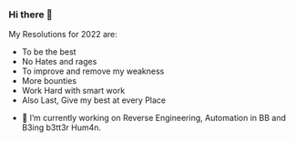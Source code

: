 ### Hi there 👋

My Resolutions for 2022 are:
* To be the best
* No Hates and rages 
* To improve and remove my weakness
* More bounties
* Work Hard with smart work 
* Also Last, Give my best at every Place


- 🔭 I’m currently working on Reverse Engineering, Automation in BB and B3ing b3tt3r Hum4n.
<!--
**hacknologist/hacknologist** is a ✨ _special_ ✨ repository because its `README.md` (this file) appears on your GitHub profile.

Here are some ideas to get you started:

- 🔭 I’m currently working on ...
- 🌱 I’m currently learning ...
- 👯 I’m looking to collaborate on ...
- 🤔 I’m looking for help with ...
- 💬 Ask me about ...
- 📫 How to reach me: ...
- 😄 Pronouns: ...
- ⚡ Fun fact: ...
-->
